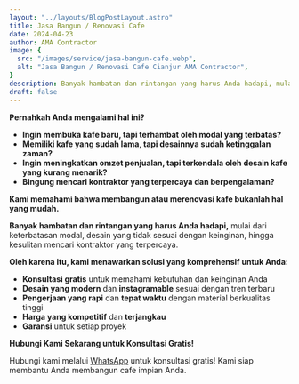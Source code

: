 ```yaml
---
layout: "../layouts/BlogPostLayout.astro"
title: Jasa Bangun / Renovasi Cafe
date: 2024-04-23
author: AMA Contractor
image: {
  src: "/images/service/jasa-bangun-cafe.webp",
  alt: "Jasa Bangun / Renovasi Cafe Cianjur AMA Contractor",
}
description: Banyak hambatan dan rintangan yang harus Anda hadapi, mulai dari keterbatasan modal, desain yang tidak sesuai dengan keinginan, hingga kesulitan mencari kontraktor yang terpercaya.
draft: false
---
```


**Pernahkah Anda mengalami hal ini?**

-   **Ingin membuka kafe baru, tapi terhambat oleh modal yang terbatas?**
-   **Memiliki kafe yang sudah lama, tapi desainnya sudah ketinggalan zaman?**
-   **Ingin meningkatkan omzet penjualan, tapi terkendala oleh desain kafe yang kurang menarik?**
-   **Bingung mencari kontraktor yang terpercaya dan berpengalaman?**

**Kami memahami bahwa membangun atau merenovasi kafe bukanlah hal yang mudah.**

**Banyak hambatan dan rintangan yang harus Anda hadapi,** mulai dari keterbatasan modal, desain yang tidak sesuai dengan keinginan, hingga kesulitan mencari kontraktor yang terpercaya.

**Oleh karena itu, kami menawarkan solusi yang komprehensif untuk Anda:**

-   **Konsultasi gratis** untuk memahami kebutuhan dan keinginan Anda
-   **Desain yang modern** dan **instagramable** sesuai dengan tren terbaru
-   **Pengerjaan yang rapi** dan **tepat waktu** dengan material berkualitas tinggi
-   **Harga yang kompetitif** dan **terjangkau**
-   **Garansi** untuk setiap proyek


**Hubungi Kami Sekarang untuk Konsultasi Gratis!**

Hubungi kami melalui [WhatsApp](https://api.whatsapp.com/send?phone=6285780007121&text=Halo%20saya%20ingin%20konsultasi%20tentang) untuk konsultasi gratis! Kami siap membantu Anda membangun cafe impian Anda.